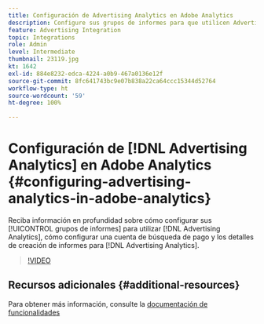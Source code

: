 ```yaml
---
title: Configuración de Advertising Analytics en Adobe Analytics
description: Configure sus grupos de informes para que utilicen Advertising Analytics.
feature: Advertising Integration
topic: Integrations
role: Admin
level: Intermediate
thumbnail: 23119.jpg
kt: 1642
exl-id: 884e8232-edca-4224-a0b9-467a0136e12f
source-git-commit: 8fc641743bc9e07b838a22ca64ccc15344d52764
workflow-type: ht
source-wordcount: '59'
ht-degree: 100%

---
```


# Configuración de [!DNL Advertising Analytics] en Adobe Analytics {#configuring-advertising-analytics-in-adobe-analytics}

Reciba información en profundidad sobre cómo configurar sus [!UICONTROL grupos de informes] para utilizar [!DNL Advertising Analytics], cómo configurar una cuenta de búsqueda de pago y los detalles de creación de informes para [!DNL Advertising Analytics].

>[!VIDEO](https://video.tv.adobe.com/v/23119/?quality=12&learn=on)

## Recursos adicionales {#additional-resources}

Para obtener más información, consulte la [documentación de funcionalidades](https://experienceleague.adobe.com/docs/analytics/integration/advertising-analytics/overview.html?lang=es)
